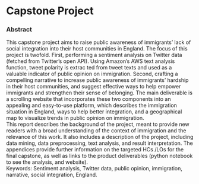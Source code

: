 # Capstone Project

### Abstract 				
This capstone project aims to raise public awareness of immigrants’ lack of social integration into their host communities in England. The focus of this project is twofold. First, performing a sentiment analysis on Twitter data (fetched from Twitter’s open API). Using Amazon’s AWS text analysis function, tweet polarity is extrac
ted from tweet texts and used as a valuable indicator of public opinion on immigration. Second, crafting a compelling narrative to increase public awareness of immigrants’ hardship in their host communities, and suggest effective ways to help empower immigrants and strengthen their sense of belonging. The main deliverable is a scrolling website that incorporates these two components into an appealing and easy-to-use platform, which describes the immigration situation in England, ways to help better integration, and a geographical map to visualize trends in public opinion on immigration.						
This report describes the background of the project, meant to provide new readers with a broad understanding of the context of immigration and the relevance of this work. It also includes a description of the project, including data mining, data preprocessing, text analysis, and result interpretation. The appendices provide further information on the targeted HCs /LOs for the final capstone, as well as links to the product deliverables (python notebook to see the analysis, and website).				
Keywords: Sentiment analysis, Twitter data, public opinion, immigration, narrative, social integration, England. 
